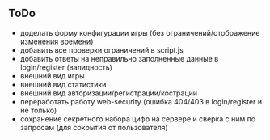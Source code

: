 ## ToDo
- доделать форму конфигурации игры (без ограничений/отображение изменения времени)
- добавить все проверки ограничений в script.js
- добавить ответы на неправильно заполненные данные в login/register (валидность)
- внешний вид игры
- внешний вид статистики
- внешний вид авторизации/регистрации/кострации
- переработать работу web-security (ошибка 404/403 в login/register и не только)
- сохранение секретного набора цифр на сервере и сверка с ним по запросам (для сокрытия от пользователя)